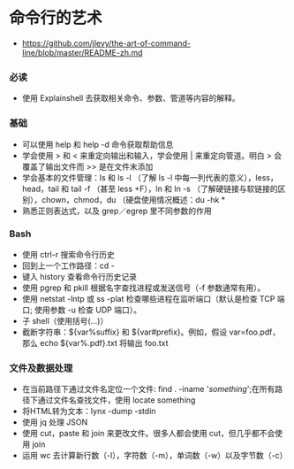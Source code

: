 # 命令行的艺术 
- https://github.com/jlevy/the-art-of-command-line/blob/master/README-zh.md

### 必读
- 使用 Explainshell 去获取相关命令、参数、管道等内容的解释。

### 基础
- 可以使用 help 和 help -d 命令获取帮助信息
- 学会使用 > 和 < 来重定向输出和输入，学会使用 | 来重定向管道。明白 > 会覆盖了输出文件而 >> 是在文件末添加
- 学会基本的文件管理：ls 和 ls -l （了解 ls -l 中每一列代表的意义），less，head，tail 和 tail -f （甚至 less +F），ln 和 ln -s （了解硬链接与软链接的区别），chown，chmod，du （硬盘使用情况概述：du -hk *
- 熟悉正则表达式，以及 grep／egrep 里不同参数的作用

### Bash
- 使用 ctrl-r 搜索命令行历史
- 回到上一个工作路径：cd -
- 键入 history 查看命令行历史记录
- 使用 pgrep 和 pkill 根据名字查找进程或发送信号（-f 参数通常有用）。
- 使用 netstat -lntp 或 ss -plat 检查哪些进程在监听端口（默认是检查 TCP 端口; 使用参数 -u 检查 UDP 端口）。
- 子 shell（使用括号(...)）
- 截断字符串：${var%suffix} 和 ${var#prefix}。例如，假设 var=foo.pdf，那么 echo ${var%.pdf}.txt 将输出 foo.txt

### 文件及数据处理
- 在当前路径下通过文件名定位一个文件: find . -iname '*something*';在所有路径下通过文件名查找文件，使用 locate something
- 将HTML转为文本：lynx -dump -stdin
- 使用 jq 处理 JSON
- 使用 cut，paste 和 join 来更改文件。很多人都会使用 cut，但几乎都不会使用 join
- 运用 wc 去计算新行数（-l），字符数（-m），单词数（-w）以及字节数（-c）
